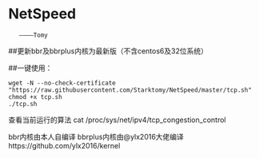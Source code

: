 # NetSpeed
       ————Tomy
##更新bbr及bbrplus内核为最新版（不含centos6及32位系统）

##一键使用：
```
wget -N --no-check-certificate "https://raw.githubusercontent.com/Starktomy/NetSpeed/master/tcp.sh"
chmod +x tcp.sh
./tcp.sh
```
查看当前运行的算法 cat /proc/sys/net/ipv4/tcp_congestion_control

bbr内核由本人自编译
bbrplus内核由@ylx2016大佬编译https://github.com/ylx2016/kernel

